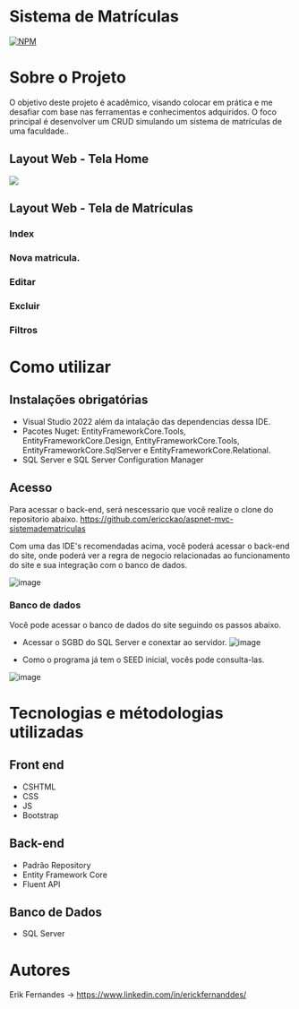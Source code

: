 # Sistema de Matrículas
[![NPM](https://img.shields.io/npm/l/react)](https://github.com/ericckao/PortfolioWeb/blob/main/LICENSE) 


# Sobre o Projeto
O objetivo deste projeto é acadêmico, visando colocar em prática e me desafiar com base nas ferramentas e conhecimentos adquiridos. O foco principal é desenvolver um CRUD simulando um sistema de matrículas de uma faculdade..


## Layout Web - Tela Home
<img src="http://img.shields.io/static/v1?label=STATUS&message=EM%20DESENVOLVIMENTO&color=GREEN&style=for-the-badge"/>

## Layout Web - Tela de Matrículas
### Index

### Nova matricula.

### Editar

### Excluir

### Filtros

# Como utilizar
## Instalações obrigatórias
- Visual Studio 2022 além da intalação das dependencias dessa IDE.
- Pacotes Nuget: EntityFrameworkCore.Tools, EntityFrameworkCore.Design, EntityFrameworkCore.Tools, EntityFrameworkCore.SqlServer e EntityFrameworkCore.Relational.
- SQL Server e SQL Server Configuration Manager


## Acesso

Para acessar o back-end, será nescessario que você realize o clone do repositorio abaixo.
https://github.com/ericckao/aspnet-mvc-sistemadematriculas

Com uma das IDE's recomendadas acima, você poderá acessar o back-end do site, onde poderá ver a regra de negocio relacionadas ao funcionamento do site e sua integração com o banco de dados.

![image](https://github.com/ericckao/aspnet-mvc-sistemadematriculas/assets/88864793/e68fc947-8415-4b86-b3f9-851eac5db3d6)


### Banco de dados
Você pode acessar o banco de dados do site seguindo os passos abaixo.

- Acessar o SGBD do SQL Server e conextar ao servidor.
![image](https://github.com/ericckao/aspnet-mvc-sistemadematriculas/assets/88864793/f6090ee5-0f84-4c7c-8348-5280acd49af4)

- Como o programa já tem o SEED inicial, vocês pode consulta-las.

![image](https://github.com/ericckao/aspnet-mvc-sistemadematriculas/assets/88864793/4518e13b-b523-4907-b600-6f856182dcba)


# Tecnologias e métodologias utilizadas
## Front end
- CSHTML 
- CSS
- JS
- Bootstrap

## Back-end
- Padrão Repository
- Entity Framework Core
- Fluent API

## Banco de Dados
- SQL Server



# Autores
Erik Fernandes → https://www.linkedin.com/in/erickfernanddes/ <br>

